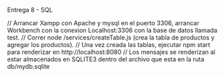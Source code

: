 Entrega 8 - SQL


// Arrancar Xampp con Apache y mysql en el puerto 3306, arrancar Workbench con la conexion Localhost:3306 con la base de datos llamada test.
// Correr node /services/createTable.js (crea la tabla de productos y agregar los productos).
// Una vez creada las tablas, ejecutar npm start para renderizar en http://localhost:8080
// Los mensajes se renderizan al estar almacenados en SQLITE3 dentro del archivo que esta en la ruta db/mydb.sqlite
